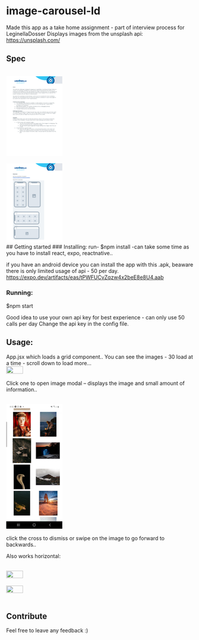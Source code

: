 # image-carousel-ld
 
Made this app as a take home assignment - part of interview process for LeginellaDosser
Displays images from the unsplash api: https://unsplash.com/
## Spec
<br/>
<img src="https://github.com/TIKramer/image-carousel-ld/blob/master/screenshots/p1.png" width='30%' height="30%">
<br/>
<br/>
<img src="https://github.com/TIKramer/image-carousel-ld/blob/master/screenshots/p2.png" width='30%' height="30%">
<br/>
## Getting started
### Installing:
run- $npm install  
-can take some time as you have to install react, expo, reactnative..

if you have an android device you can install the app with this .apk, beaware there is only limited usage of api - 50 per day.
https://expo.dev/artifacts/eas/tPWFUCvZqzw4x2beE8e8U4.aab

### Running:
$npm start  

Good idea to use your own api key for best experience - can only use 50 calls per day
Change the api key in the config file.

## Usage:
App.jsx 
which loads a grid component..
You can see the images - 30 load at a time - scroll down to load more…
<br/>
<img src="https://github.com/TIKramer/image-carousel-ld/blob/master/screenshots/scroll.gif" width='30%' height="30%">
<br/>


Click one to open image modal – displays the image and small amount of information..

<br/>
<img src="https://github.com/TIKramer/image-carousel-ld/blob/master/screenshots/swipe.gif" width='30%' height="30%">
<br/>

click the cross to dismiss or swipe on the image to go forward to backwards..


Also works horizontal:

<br/>
<img src="https://github.com/TIKramer/image-carousel-ld/blob/master/screenshots/hscroll.gif" width='30%' height="30%">
<br/>
<br/>
<img src="https://github.com/TIKramer/image-carousel-ld/blob/master/screenshots/hswipe.gif" width='30%' height="30%">
<br/>





<br/>

## Contribute 
Feel free to leave any feedback :)
